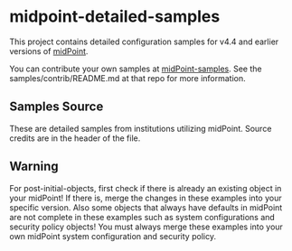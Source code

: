 # midpoint-detailed-samples

This project contains detailed configuration samples for v4.4 and earlier versions of [midPoint](https://github.com/Evolveum/midpoint).

You can contribute your own samples at [midPoint-samples](https://github.com/Evolveum/midpoint-samples). See the samples/contrib/README.md at that repo for more information. 


## Samples Source

These are detailed samples from institutions utilizing midPoint. Source credits are in the header of the file. 

## Warning

For post-initial-objects, first check if there is already an existing object in your midPoint! If there is, merge the changes in these examples into your specific version. Also some objects that always have defaults in midPoint are not complete in these examples such as system configurations and security policy objects! You must always merge these examples into your own midPoint system configuration and security policy.


